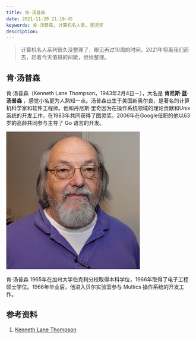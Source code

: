 ```yaml
---
title: 肯·汤普森
date: 2021-11-20 21:19:45
keywords: 肯·汤普森, 计算机名人录, 图灵奖
description: 
---
```


> 计算机名人系列很久没整理了，眼见再过10周的时间，2021年将离我们而去，趁着今天值班的间歇，继续整理。

## 肯·汤普森

肯·汤普森（Kenneth Lane Thompson，1943年2月4日－），大名是 **肯尼斯·蓝·汤普森** ，感觉小名更为人熟知一点。汤普森出生于美国新奥尔良，是著名的计算机科学家和软件工程师。他和丹尼斯·里奇因为在操作系统领域的理论贡献和Unix系统的开发工作，在1983年共同获得了图灵奖。2006年在Google任职的他以63岁的高龄共同参与主导了 Go 语言的开发。

![img](20211122-ken-thompson/thompson09.jpg)

肯·汤普森 1965年在加州大学伯克利分校取得本科学位，1966年取得了电子工程硕士学位。1966年毕业后，他进入贝尔实验室参与 Multics 操作系统的开发工作。



## 参考资料

1. [Kenneth Lane Thompson](https://www.britannica.com/biography/Kenneth-Lane-Thompson)
